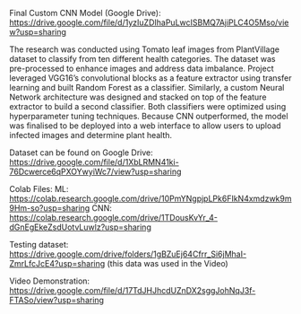 Final Custom CNN Model (Google Drive): https://drive.google.com/file/d/1yzIuZDIhaPuLwcISBMQ7AjiPLC4O5Mso/view?usp=sharing 

The research was conducted using Tomato leaf images from PlantVillage dataset to classify from ten different health categories. The dataset was pre-processed to enhance images and address data imbalance. Project leveraged VGG16’s convolutional blocks as a feature extractor using transfer learning and built Random Forest as a classifier. Similarly, a custom Neural Network architecture was designed and stacked on top of the feature extractor to build a second classifier. Both classifiers were optimized using hyperparameter tuning techniques. Because CNN outperformed, the model was finalised to be deployed into a web interface to allow users to upload infected images and determine plant health. 


Dataset can be found on Google Drive: https://drive.google.com/file/d/1XbLRMN41ki-76Dcwerce6qPXOYwyiWc7/view?usp=sharing


Colab Files:
ML:  https://colab.research.google.com/drive/10PmYNgpjpLPk6FIkN4xmdzwk9m9Hm-so?usp=sharing
CNN:  https://colab.research.google.com/drive/1TDousKvYr_4-dGnEgEkeZsdUotvLuwlz?usp=sharing


Testing dataset:  https://drive.google.com/drive/folders/1gBZuEj64Cfrr_Si6jMhaI-ZmrLfcJcE4?usp=sharing  (this data was used in the Video)

Video Demonstration: https://drive.google.com/file/d/17TdJHJhcdUZnDX2sggJohNqJ3f-FTASo/view?usp=sharing


